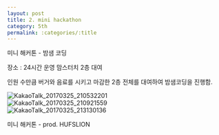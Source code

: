 ```yaml
---
layout: post
title: 2. mini hackathon
category: 5th
permalink: :categories/:title
---
```


미니 해커톤 - 밤샘 코딩

장소 : 24시간 운영 맘스터치 2층 대여  

인원 수만큼 버거와 음료를 시키고 마감한 2층 전체를 대여하여 밤샘코딩을 진행함.  

![KakaoTalk_20170325_210532201](https://user-images.githubusercontent.com/30469948/99147723-87e14680-26c6-11eb-9d31-3e32f1557122.jpg)  
![KakaoTalk_20170325_210921559](https://user-images.githubusercontent.com/30469948/99147725-8adc3700-26c6-11eb-93dd-0835461686bc.jpg)  
![KakaoTalk_20170325_213130136](https://user-images.githubusercontent.com/30469948/99147726-8c0d6400-26c6-11eb-8381-b498240a2e39.jpg)   
  

미니 해커톤 - prod. HUFSLION  
